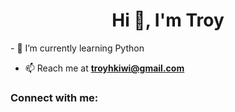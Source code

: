 <h1 align="center">Hi 👋, I'm Troy</h1>
- 🌱 I’m currently learning Python

- 📫 Reach me at **troyhkiwi@gmail.com**

<h3 align="left">Connect with me:</h3>
<p align="left">
</p>

